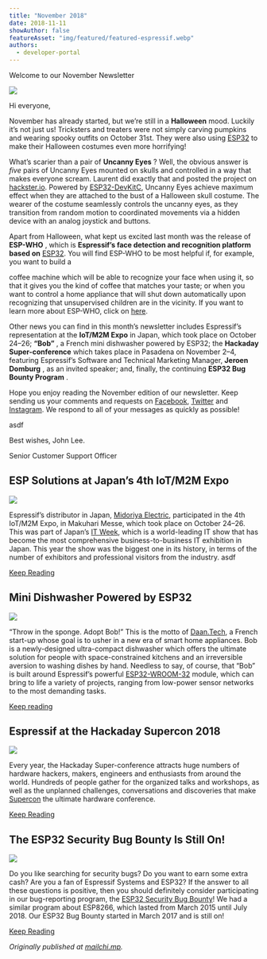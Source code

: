 ```yaml
---
title: "November 2018"
date: 2018-11-11
showAuthor: false
featureAsset: "img/featured/featured-espressif.webp"
authors:
  - developer-portal
---
```

Welcome to our November Newsletter

![](img/november-1.webp)

Hi everyone,

November has already started, but we’re still in a __Halloween__  mood. Luckily it’s not just us! Tricksters and treaters were not simply carving pumpkins and wearing spooky outfits on October 31st. They were also using [ESP32](https://www.espressif.com/en/products/hardware/esp32/overview) to make their Halloween costumes even more horrifying!

What’s scarier than a pair of __Uncanny Eyes__ ? Well, the obvious answer is *five* pairs of Uncanny Eyes mounted on skulls and controlled in a way that makes everyone scream. Laurent did exactly that and posted the project on [hackster.io](https://www.hackster.io/laurentr/halloween-skull-costume-with-uncanny-eyes-on-esp32-376a13). Powered by [ESP32-DevKitC](https://www.espressif.com/en/products/hardware/esp32-devkitc/overview), Uncanny Eyes achieve maximum effect when they are attached to the bust of a Halloween skull costume. The wearer of the costume seamlessly controls the uncanny eyes, as they transition from random motion to coordinated movements via a hidden device with an analog joystick and buttons.

Apart from Halloween, what kept us excited last month was the release of __ESP-WHO__ , which is __Espressif’s face detection and recognition platform based on__ [ESP32](https://www.espressif.com/en/products/hardware/esp32/overview). You will find ESP-WHO to be most helpful if, for example, you want to build a

coffee machine which will be able to recognize your face when using it, so that it gives you the kind of coffee that matches your taste; or when you want to control a home appliance that will shut down automatically upon recognizing that unsupervised children are in the vicinity. If you want to learn more about ESP-WHO, click on [here](https://github.com/espressif/esp-who).

Other news you can find in this month’s newsletter includes Espressif’s representation at the __IoT/M2M Expo__  in Japan, which took place on October 24–26; __“Bob”__ , a French mini dishwasher powered by ESP32; the __Hackaday Super-conference__  which takes place in Pasadena on November 2–4, featuring Espressif’s Software and Technical Marketing Manager, __Jeroen Domburg__ , as an invited speaker; and, finally, the continuing __ESP32 Bug Bounty Program__ .

Hope you enjoy reading the November edition of our newsletter. Keep sending us your comments and requests on [Facebook](https://www.facebook.com/espressif/), [Twitter](https://twitter.com/EspressifSystem) and [Instagram](https://www.instagram.com/espressif_systems/). We respond to all of your messages as quickly as possible!

asdf

Best wishes, John Lee.

Senior Customer Support Officer

## ESP Solutions at Japan’s 4th IoT/M2M Expo

![](img/november-2.webp)

Espressif’s distributor in Japan, [Midoriya Electric](https://www.midoriya.co.jp/eng/), participated in the 4th IoT/M2M Expo, in Makuhari Messe, which took place on October 24–26. This was part of Japan’s [IT Week](https://www.japan-it.jp/ja-jp.html), which is a world-leading IT show that has become the most comprehensive business-to-business IT exhibition in Japan. This year the show was the biggest one in its history, in terms of the number of exhibitors and professional visitors from the industry.  asdf

[Keep Reading](https://www.espressif.com/en/news/Espressif_Solutions_at_Japans_4th_IoT_M2M_Expo)

## Mini Dishwasher Powered by ESP32

![](img/november-3.webp)

“Throw in the sponge. Adopt Bob!” This is the motto of [Daan.Tech](http://daan.tech/), a French start-up whose goal is to usher in a new era of smart home appliances. Bob is a newly-designed ultra-compact dishwasher which offers the ultimate solution for people with space-constrained kitchens and an irreversible aversion to washing dishes by hand. Needless to say, of course, that “Bob” is built around Espressif’s powerful [ESP32-WROOM-32](https://www.espressif.com/en/products/hardware/esp-wroom-32/overview) module, which can bring to life a variety of projects, ranging from low-power sensor networks to the most demanding tasks.

[Keep reading](https://www.espressif.com/en/news/Mini_Dishwasher_Powered_by_ESP32)

## Espressif at the Hackaday Supercon 2018

![](img/november-4.webp)

Every year, the Hackaday Super-conference attracts huge numbers of hardware hackers, makers, engineers and enthusiasts from around the world. Hundreds of people gather for the organized talks and workshops, as well as the unplanned challenges, conversations and discoveries that make [Supercon](https://hackaday.io/superconference/) the ultimate hardware conference.

[Keep Reading](https://www.espressif.com/en/news/Espressif_at_the_Hackaday_Supercon_2018)

## The ESP32 Security Bug Bounty Is Still On!

![](img/november-5.webp)

Do you like searching for security bugs? Do you want to earn some extra cash? Are you a fan of Espressif Systems and ESP32? If the answer to all these questions is positive, then you should definitely consider participating in our bug-reporting program, the [ESP32 Security Bug Bounty](https://esp32.com/viewtopic.php?f=10&t=1572&p=7266)! We had a similar program about ESP8266, which lasted from March 2015 until July 2018. Our ESP32 Bug Bounty started in March 2017 and is still on!

[Keep Reading](https://www.espressif.com/en/news/The_ESP32_Security_Bug_Bounty_Is_Still_On)

*Originally published at *[*mailchi.mp*](https://mailchi.mp/b518a950bf0b/espressif-esp-news-november-2018?e=f9593a0e62)*.*
